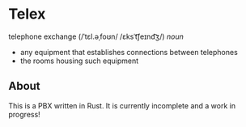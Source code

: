 # Telex

telephone exchange (/ˈtɛl.əˌfoʊn/ /ɛksˈt͡ʃeɪnd͡ʒ/) _noun_
- any equipment that establishes connections between telephones
- the rooms housing such equipment

## About

This is a PBX written in Rust. It is currently incomplete and a work in progress!